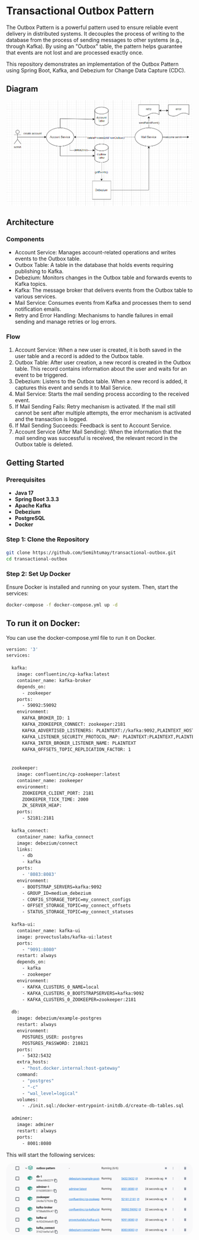 # Transactional Outbox Pattern

The Outbox Pattern is a powerful pattern used to ensure reliable event delivery in distributed systems. It decouples the process of writing to the database from the process of sending messages to other systems (e.g., through Kafka). By using an "Outbox" table, the pattern helps guarantee that events are not lost and are processed exactly once.

This repository demonstrates an implementation of the Outbox Pattern using Spring Boot, Kafka, and Debezium for Change Data Capture (CDC).

## Diagram

<p align="center">
    <img src="png/outbox-pattern-sh.png" alt="diagram" width="%100" height="%100" style="border-radius: 20px">
</p>

## Architecture

### Components
- Account Service: Manages account-related operations and writes events to the Outbox table.
- Outbox Table: A table in the database that holds events requiring publishing to Kafka.
- Debezium: Monitors changes in the Outbox table and forwards events to Kafka topics.
- Kafka: The message broker that delivers events from the Outbox table to various services.
- Mail Service: Consumes events from Kafka and processes them to send notification emails.
- Retry and Error Handling: Mechanisms to handle failures in email sending and manage retries or log errors.

### Flow

1) Account Service: When a new user is created, it is both saved in the user table and a record is added to the Outbox table.
2) Outbox Table: After user creation, a new record is created in the Outbox table. This record contains information about the user and waits for an event to be triggered.
3) Debezium: Listens to the Outbox table. When a new record is added, it captures this event and sends it to Mail Service.
4) Mail Service: Starts the mail sending process according to the received event.
5) If Mail Sending Fails: Retry mechanism is activated. If the mail still cannot be sent after multiple attempts, the error mechanism is activated and the transaction is logged.
6) If Mail Sending Succeeds: Feedback is sent to Account Service.
7) Account Service (After Mail Sending): When the information that the mail sending was successful is received, the relevant record in the Outbox table is deleted.

## Getting Started

### Prerequisites

- **Java 17**
- **Spring Boot 3.3.3**
- **Apache Kafka**
- **Debezium**
- **PostgreSQL**
- **Docker**

### Step 1: Clone the Repository

```bash
git clone https://github.com/Semihtumay/transactional-outbox.git
cd transactional-outbox
```

### Step 2: Set Up Docker
Ensure Docker is installed and running on your system. Then, start the services:

```bash
docker-compose -f docker-compose.yml up -d
```

## To run it on Docker:

You can use the docker-compose.yml file to run it on Docker.

```dockerfile
version: '3'
services:

  kafka:
    image: confluentinc/cp-kafka:latest
    container_name: kafka-broker
    depends_on:
      - zookeeper
    ports:
      - 59092:59092
    environment:
      KAFKA_BROKER_ID: 1
      KAFKA_ZOOKEEPER_CONNECT: zookeeper:2181
      KAFKA_ADVERTISED_LISTENERS: PLAINTEXT://kafka:9092,PLAINTEXT_HOST://localhost:59092
      KAFKA_LISTENER_SECURITY_PROTOCOL_MAP: PLAINTEXT:PLAINTEXT,PLAINTEXT_HOST:PLAINTEXT
      KAFKA_INTER_BROKER_LISTENER_NAME: PLAINTEXT
      KAFKA_OFFSETS_TOPIC_REPLICATION_FACTOR: 1


  zookeeper:
    image: confluentinc/cp-zookeeper:latest
    container_name: zookeeper
    environment:
      ZOOKEEPER_CLIENT_PORT: 2181
      ZOOKEEPER_TICK_TIME: 2000
      ZK_SERVER_HEAP:
    ports:
      - 52181:2181

  kafka_connect:
    container_name: kafka_connect
    image: debezium/connect
    links:
      - db
      - kafka
    ports:
      - '8083:8083'
    environment:
      - BOOTSTRAP_SERVERS=kafka:9092
      - GROUP_ID=medium_debezium
      - CONFIG_STORAGE_TOPIC=my_connect_configs
      - OFFSET_STORAGE_TOPIC=my_connect_offsets
      - STATUS_STORAGE_TOPIC=my_connect_statuses

  kafka-ui:
    container_name: kafka-ui
    image: provectuslabs/kafka-ui:latest
    ports:
      - "9091:8080"
    restart: always
    depends_on:
      - kafka
      - zookeeper
    environment:
      - KAFKA_CLUSTERS_0_NAME=local
      - KAFKA_CLUSTERS_0_BOOTSTRAPSERVERS=kafka:9092
      - KAFKA_CLUSTERS_0_ZOOKEEPER=zookeeper:2181

  db:
    image: debezium/example-postgres
    restart: always
    environment:
      POSTGRES_USER: postgres
      POSTGRES_PASSWORD: 210821
    ports:
      - 5432:5432
    extra_hosts:
      - "host.docker.internal:host-gateway"
    command:
      - "postgres"
      - "-c"
      - "wal_level=logical"
    volumes:
      - ./init.sql:/docker-entrypoint-initdb.d/create-db-tables.sql

  adminer:
    image: adminer
    restart: always
    ports:
      - 8001:8080
```

This will start the following services:

<p align="center">
    <img src="png/docker-service.png" alt="diagram" width="%100" height="%100" style="border-radius: 20px">
</p>
